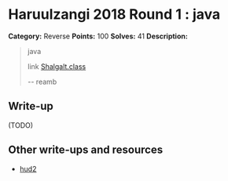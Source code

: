 # Haruulzangi 2018 Round 1 : java

**Category:** Reverse
**Points:** 100
**Solves:** 41
**Description:**


>java
>
>link [Shalgalt.class](Shalgalt.class)
>
>--
>reamb

## Write-up

(TODO)

## Other write-ups and resources

* [hud2](https://zollerzj.blogspot.com/2018/09/2018-1-writeup.html)
